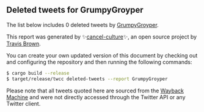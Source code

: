 ## Deleted tweets for GrumpyGroyper

The list below includes 0 deleted tweets by
[GrumpyGroyper](https://twitter.com/GrumpyGroyper).



This report was generated by ✨[cancel-culture](https://github.com/travisbrown/cancel-culture)✨,
an open source project by [Travis Brown](https://twitter.com/travisbrown).

You can create your own updated version of this document by checking out and configuring the
repository and then running the following commands:

```bash
$ cargo build --release
$ target/release/twcc deleted-tweets --report GrumpyGroyper
```

Please note that all tweets quoted here are sourced from the
[Wayback Machine](https://web.archive.org) and were not directly accessed through the Twitter API or
any Twitter client.

